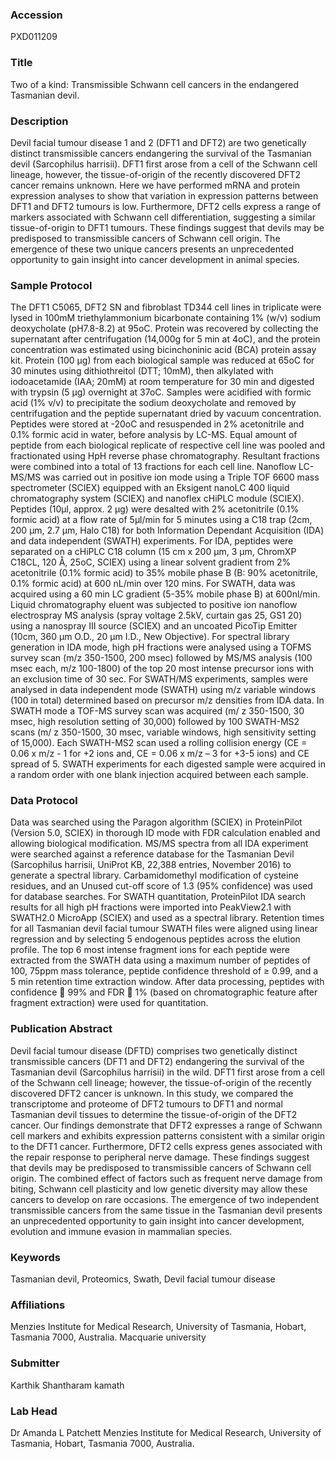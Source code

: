 ### Accession
PXD011209

### Title
Two of a kind: Transmissible Schwann cell cancers in the endangered Tasmanian devil.

### Description
Devil facial tumour disease 1 and 2 (DFT1 and DFT2) are two genetically distinct transmissible cancers endangering the survival of the Tasmanian devil (Sarcophilus harrisii). DFT1 first arose from a cell of the Schwann cell lineage, however, the tissue-of-origin of the recently discovered DFT2 cancer remains unknown. Here we have performed mRNA and protein expression analyses to show that variation in expression patterns between DFT1 and DFT2 tumours is low. Furthermore, DFT2 cells express a range of markers associated with Schwann cell differentiation, suggesting a similar tissue-of-origin to DFT1 tumours. These findings suggest that devils may be predisposed to transmissible cancers of Schwann cell origin. The emergence of these two unique cancers presents an unprecedented opportunity to gain insight into cancer development in animal species.

### Sample Protocol
The DFT1 C5065, DFT2 SN and fibroblast TD344 cell lines in triplicate were lysed in 100mM triethylammonium bicarbonate containing 1% (w/v) sodium deoxycholate (pH7.8-8.2) at 95oC. Protein was recovered by collecting the supernatant after centrifugation (14,000g for 5 min at 4oC), and the protein concentration was estimated using bicinchoninic acid (BCA) protein assay kit.  Protein (100 µg) from each biological sample was reduced at 65oC for 30 minutes using dithiothreitol (DTT; 10mM), then alkylated with iodoacetamide (IAA; 20mM) at room temperature for 30 min and digested with trypsin (5 µg) overnight at 37oC. Samples were acidified with formic acid (1% v/v) to precipitate the sodium deoxycholate and removed by centrifugation and the peptide supernatant dried by vacuum concentration.  Peptides were stored at -20oC and resuspended in 2% acetonitrile and 0.1% formic acid in water, before analysis by LC-MS. Equal amount of peptide from each biological replicate of respective cell line was pooled and fractionated using HpH reverse phase chromatography. Resultant fractions were combined into a total of 13 fractions for each cell line. Nanoflow LC-MS/MS was carried out in positive ion mode using a Triple TOF 6600 mass spectrometer (SCIEX) equipped with an Eksigent nanoLC 400 liquid chromatography system (SCIEX) and nanoflex cHiPLC module (SCIEX).  Peptides (10µl, approx. 2 µg) were desalted with 2% acetonitrile (0.1% formic acid) at a flow rate of 5µl/min for 5 minutes using a C18 trap (2cm, 200 μm, 2.7 μm, Halo C18) for both Information Dependant Acquisition (IDA) and data independent (SWATH) experiments. For IDA, peptides were separated on a cHiPLC C18 column (15 cm x 200 μm, 3 μm, ChromXP C18CL, 120 Å, 25oC, SCIEX) using a linear solvent gradient from 2% acetonitrile (0.1% formic acid) to 35% mobile phase B (B: 90% acetonitrile, 0.1% formic acid) at 600 nL/min over 120 mins. For SWATH, data was acquired using a 60 min LC gradient (5-35% mobile phase B) at 600nl/min. Liquid chromatography eluent was subjected to positive ion nanoflow electrospray MS analysis (spray voltage 2.5kV, curtain gas 25, GS1 20) using a nanospray III source (SCIEX) and an uncoated PicoTip Emitter (10cm, 360 μm O.D., 20 μm I.D., New Objective).  For spectral library generation in IDA mode, high pH fractions were analysed using a TOFMS survey scan (m/z 350-1500, 200 msec) followed by MS/MS analysis (100 msec each, m/z 100-1800) of the top 20 most intense precursor ions with an exclusion time of 30 sec.   For SWATH/MS experiments, samples were analysed in data independent mode (SWATH) using m/z variable windows (100 in total) determined based on precursor m/z densities from IDA data. In SWATH mode a TOF-MS survey scan was acquired (m/ z 350-1500, 30 msec, high resolution setting of 30,000) followed by 100 SWATH-MS2 scans (m/ z 350-1500, 30 msec, variable windows, high sensitivity setting of 15,000).  Each SWATH-MS2 scan used a rolling collision energy (CE = 0.06 x m/z - 1 for +2 ions and, CE = 0.06 x m/z – 3 for +3-5 ions) and CE spread of 5.  SWATH experiments for each digested sample were acquired in a random order with one blank injection acquired between each sample.

### Data Protocol
Data was searched using the Paragon algorithm (SCIEX) in ProteinPilot (Version 5.0, SCIEX) in thorough ID mode with FDR calculation enabled and allowing biological modification. MS/MS spectra from all IDA experiment were searched against a reference database for the Tasmanian Devil (Sarcophilus harrisii, UniProt KB, 22,388 entries, November 2016) to generate a spectral library.  Carbamidomethyl modification of cysteine residues, and an Unused cut-off score of 1.3 (95% confidence) was used for database searches. For SWATH quantitation, ProteinPilot IDA search results for all high pH fractions were imported into PeakView2.1 with SWATH2.0 MicroApp (SCIEX) and used as a spectral library.  Retention times for all Tasmanian devil facial tumour SWATH files were aligned using linear regression and by selecting 5 endogenous peptides across the elution profile.  The top 6 most intense fragment ions for each peptide were extracted from the SWATH data using a maximum number of peptides of 100, 75ppm mass tolerance, peptide confidence threshold of ≥ 0.99, and a 5 min retention time extraction window.  After data processing, peptides with confidence  99% and FDR  1% (based on chromatographic feature after fragment extraction) were used for quantitation.

### Publication Abstract
Devil facial tumour disease (DFTD) comprises two genetically distinct transmissible cancers (DFT1 and DFT2) endangering the survival of the Tasmanian devil (Sarcophilus harrisii) in the wild. DFT1 first arose from a cell of the Schwann cell lineage; however, the tissue-of-origin of the recently discovered DFT2 cancer is unknown. In this study, we compared the transcriptome and proteome of DFT2 tumours to DFT1 and normal Tasmanian devil tissues to determine the tissue-of-origin of the DFT2 cancer. Our findings demonstrate that DFT2 expresses a range of Schwann cell markers and exhibits expression patterns consistent with a similar origin to the DFT1 cancer. Furthermore, DFT2 cells express genes associated with the repair response to peripheral nerve damage. These findings suggest that devils may be predisposed to transmissible cancers of Schwann cell origin. The combined effect of factors such as frequent nerve damage from biting, Schwann cell plasticity and low genetic diversity may allow these cancers to develop on rare occasions. The emergence of two independent transmissible cancers from the same tissue in the Tasmanian devil presents an unprecedented opportunity to gain insight into cancer development, evolution and immune evasion in mammalian species.

### Keywords
Tasmanian devil, Proteomics, Swath, Devil facial tumour disease

### Affiliations
Menzies Institute for Medical Research, University of Tasmania, Hobart, Tasmania 7000, Australia.
Macquarie university

### Submitter
Karthik Shantharam kamath

### Lab Head
Dr Amanda L Patchett
Menzies Institute for Medical Research, University of Tasmania, Hobart, Tasmania 7000, Australia.


